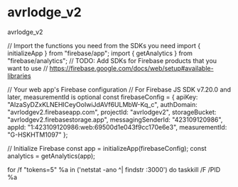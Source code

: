 # avrlodge_v2
avrlodge_v2


// Import the functions you need from the SDKs you need
import { initializeApp } from "firebase/app";
import { getAnalytics } from "firebase/analytics";
// TODO: Add SDKs for Firebase products that you want to use
// https://firebase.google.com/docs/web/setup#available-libraries

// Your web app's Firebase configuration
// For Firebase JS SDK v7.20.0 and later, measurementId is optional
const firebaseConfig = {
  apiKey: "AIzaSyDZxKLNEHICeyOoIwiJdAVf6ULMbW-Kq_c",
  authDomain: "avrlodgev2.firebaseapp.com",
  projectId: "avrlodgev2",
  storageBucket: "avrlodgev2.firebasestorage.app",
  messagingSenderId: "423109120986",
  appId: "1:423109120986:web:69500d1e043f9cc170e6e3",
  measurementId: "G-HSKHTM1097"
};

// Initialize Firebase
const app = initializeApp(firebaseConfig);
const analytics = getAnalytics(app);

for /f "tokens=5" %a in ('netstat -ano ^| findstr :3000') do taskkill /F /PID %a